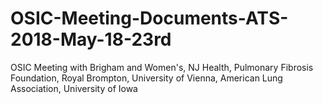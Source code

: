 # OSIC-Meeting-Documents-ATS-2018-May-18-23rd
OSIC Meeting with Brigham and Women's, NJ Health, Pulmonary Fibrosis Foundation, Royal Brompton, University of Vienna, American Lung Association, University of Iowa
